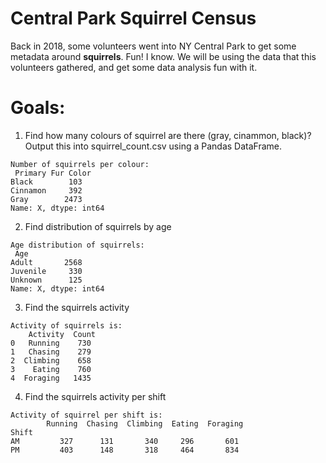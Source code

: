 # Central Park Squirrel Census

Back in 2018, some volunteers went into NY Central Park to get some metadata
around **squirrels**. Fun! I know. We will be using the data that this volunteers
gathered, and get some data analysis fun with it.

# Goals:

1. Find how many colours of squirrel are there (gray, cinammon, black)? Output
this into squirrel_count.csv using a Pandas DataFrame.

```
Number of squirrels per colour: 
 Primary Fur Color
Black        103
Cinnamon     392
Gray        2473
Name: X, dtype: int64
```

2. Find distribution of squirrels by age

```
Age distribution of squirrels: 
 Age
Adult       2568
Juvenile     330
Unknown      125
Name: X, dtype: int64
```

3. Find the squirrels activity

```
Activity of squirrels is: 
    Activity  Count
0   Running    730
1   Chasing    279
2  Climbing    658
3    Eating    760
4  Foraging   1435
```

4. Find the squirrels activity per shift

```
Activity of squirrel per shift is: 
        Running  Chasing  Climbing  Eating  Foraging
Shift                                              
AM         327      131       340     296       601
PM         403      148       318     464       834
```

